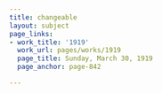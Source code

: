 ```yaml
---
title: changeable
layout: subject
page_links:
- work_title: '1919'
  work_url: pages/works/1919
  page_title: Sunday, March 30, 1919
  page_anchor: page-842

---
```

